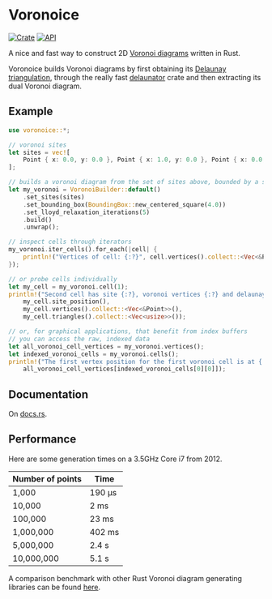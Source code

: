 # Voronoice

[![Crate](https://img.shields.io/crates/v/voronoice.svg)](https://crates.io/crates/voronoice)
[![API](https://docs.rs/voronoice/badge.svg)](https://docs.rs/voronoice)

A nice and fast way to construct 2D [Voronoi diagrams](https://en.wikipedia.org/wiki/Voronoi_diagram) written in Rust.

Voronoice builds Voronoi diagrams by first obtaining its [Delaunay triangulation](https://en.wikipedia.org/wiki/Delaunay_triangulation), through the really fast [delaunator](https://docs.rs/delaunator/*/delaunator) crate and then extracting its dual Voronoi diagram.

## Example

```rust
use voronoice::*;

// voronoi sites
let sites = vec![
    Point { x: 0.0, y: 0.0 }, Point { x: 1.0, y: 0.0 }, Point { x: 0.0, y: 1.0 }
];

// builds a voronoi diagram from the set of sites above, bounded by a square of size 4
let my_voronoi = VoronoiBuilder::default()
    .set_sites(sites)
    .set_bounding_box(BoundingBox::new_centered_square(4.0))
    .set_lloyd_relaxation_iterations(5)
    .build()
    .unwrap();

// inspect cells through iterators
my_voronoi.iter_cells().for_each(|cell| {
    println!("Vertices of cell: {:?}", cell.vertices().collect::<Vec<&Point>>())
});

// or probe cells individually
let my_cell = my_voronoi.cell(1);
println!("Second cell has site {:?}, voronoi vertices {:?} and delaunay triangles {:?}",
    my_cell.site_position(),
    my_cell.vertices().collect::<Vec<&Point>>(),
    my_cell.triangles().collect::<Vec<usize>>());

// or, for graphical applications, that benefit from index buffers
// you can access the raw, indexed data
let all_voronoi_cell_vertices = my_voronoi.vertices();
let indexed_voronoi_cells = my_voronoi.cells();
println!("The first vertex position for the first voronoi cell is at {:?}",
    all_voronoi_cell_vertices[indexed_voronoi_cells[0][0]]);
```

## Documentation

On [docs.rs](https://docs.rs/voronoice/*/voronoice/).

## Performance

Here are some generation times on a 3.5GHz Core i7 from 2012.

| Number of points | Time         |
| -----------------|--------------|
|      1,000       | 190 µs       |
|     10,000       | 2 ms         |
|    100,000       | 23 ms        |
|  1,000,000       | 402 ms       |
|  5,000,000       | 2.4 s        |
| 10,000,000       | 5.1 s        |

A comparison benchmark with other Rust Voronoi diagram generating libraries can be found [here](https://github.com/andreesteve/voronoi-benchmark-rs).
